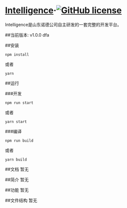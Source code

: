 # [Intelligence](https://github.org/)&middot;[![GitHub license](http://img.shields.io/badge/license-MIT-blue.svg)](https://github.com/facebook/react/blob/master/LICENSE)

Intelligence是山东诺德公司自主研发的一套完整的开发平台。

##当前版本: v1.0.0
dfa

##安装
```
npm install
```
或者
```
yarn
```

##运行

###开发

```
npm run start
```
或者
```
yarn start
```

###编译
```
npm run build
```
或者
```
yarn build
```
##文档
暂无

##简介
暂无

##功能
暂无

##文件结构
暂无